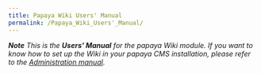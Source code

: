 ```yaml
---
title: Papaya Wiki Users' Manual
permalink: /Papaya_Wiki_Users'_Manual/
---
```


***Note** This is the **Users' Manual** for the papaya Wiki module. If you want to know how to set up the Wiki in your papaya CMS installation, please refer to the [Administration manual](/Wiki_(papaya_Module_package) "wikilink").*